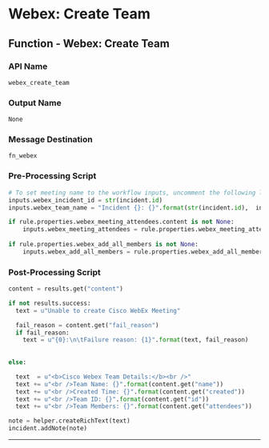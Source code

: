 <!--
    DO NOT MANUALLY EDIT THIS FILE
    THIS FILE IS AUTOMATICALLY GENERATED WITH resilient-sdk codegen
-->

# Webex: Create Team

## Function - Webex: Create Team

### API Name
`webex_create_team`

### Output Name
`None`

### Message Destination
`fn_webex`

### Pre-Processing Script
```python
# To set meeting name to the workflow inputs, uncomment the following lines
inputs.webex_incident_id = str(incident.id)
inputs.webex_team_name = "Incident {}: {}".format(str(incident.id),  incident.name) if rule.properties.webex_team_name is None else rule.properties.webex_team_name

if rule.properties.webex_meeting_attendees.content is not None:
    inputs.webex_meeting_attendees = rule.properties.webex_meeting_attendees.content
    
if rule.properties.webex_add_all_members is not None:
    inputs.webex_add_all_members = rule.properties.webex_add_all_members
```

### Post-Processing Script
```python
content = results.get("content")

if not results.success:
  text = u"Unable to create Cisco WebEx Meeting"

  fail_reason = content.get("fail_reason")
  if fail_reason:
    text = u"{0}:\n\tFailure reason: {1}".format(text, fail_reason)
    
    
else:

  text  = u"<b>Cisco Webex Team Details:</b><br />"
  text += u"<br />Team Name: {}".format(content.get("name"))
  text += u"<br />Created Time: {}".format(content.get("created"))
  text += u"<br />Team ID: {}".format(content.get("id"))
  text += u"<br />Team Members: {}".format(content.get("attendees"))

note = helper.createRichText(text)
incident.addNote(note)


```

---

